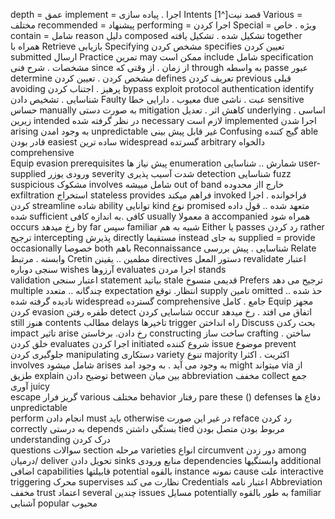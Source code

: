 depth = عمق
implement = اجرا . پیاده سازی
Intents قصد نیت[^1]
Various = مختلف
recommended = پیشنهاد
performing = اجرا کردن
Special = ویژه . خاص
contain = شامل 
reason دلیل
composed  تشکیل شده . تشکیل یافته
together    همراه با 
Retrieve   بازیابی
Specifying  مشخص کردن
specifies   تعیین کردن
submitted  ارسال 
Practice  تمرین
may  ممکن است
include   شامل 
specification  مشخصات  . شرح فنی
since   از زمان .  از وقتی که 
through   به واسطه
passe   عبور
determine   مشخص کردن . تعیین کردن
defines   تعریف کردن
previous  قبلی 
avoiding  پرهیز . اجتناب کردن
bypass
exploit
protocol
authentication
identify   شناسایی . تشخیص دادن
Faulty     معیوب . دارایی خطا
due  عبت . ناشی 
sensitive   حساس
manually  به صورت دستی
mitigation کاهش اثر .   تعدیل
underlying  اساسی . زیرین
intended  در نظر گرفته شده
necessary لازم است
implemented اجرا شدن 
arising به وجود امدن 
unpredictable  غیر قابل پیش بینی
Confusing  گیج کننده 
able قادر بودن 
easiest ساده ترین 
widespread گسرتده 
arbitrary   دالخواه
comprehensive  
Equip
evasion
prerequisites  پیش نیاز ها 
enumeration  شمارش .. شناسایی
user-supplied ورودی یوزر
severity  شدت آسیب پذیری
detection شناسایی
fuzz
suspicious  مشکوک
involves  شامل مییشه
out of band   خارج ااز محدوده
exfiltration استخراج
stateless 
provides فراهم میکند
invoked  فراخوانده . اجرا کردن
streamline  شاده 
ability  توانایی
kind  نوع 
promised  متعهد شده .. قول داده شده
sufficient  کافی .به اندازه کافی
usually  معمولا 
a accompanied   همراه شود
occurs رخ میدهد
by far سپس 
familiar   شبیه به هم
Either یا 
passes رد کردن
rather  ترجیح 
intercepting پذیرش 
directly  مستقیما
instead  به جای
supplied = provide
occasionally خصوصا
both  باهم
Reconnaissance  شناسایی . پیش بررسی
Relate  وابسته . مرتبط
Cretin  مطمين .. یقینن
directives  دستور المعل 
revalidate اعتبار سنجی دوباره
wishes آرزوها 
evaluates  اجرا مردن
stands  
validation  اعتبار سنجی
statement  بیاتید
stale  قدیمی منسوخ
Prefers ترجیح می دهد
multiple   چندگانه .. متعدد
expectation  انتظار.  توقع 
supply   تامین 
omitted حذ شده .. نادیده گرفته شده
widespread  گسترده
comprehensive   جامع . کامل
Equip  مجهز کردن
evasion  طفره رفتن
detect  شناسایی کردن
occur  اتفاق می افتد . رخ میدهد
still  هنوز
contents  مطالب 
delays  تاخیرها 
trigger  راه انداختن
Discuss  بحث رکدن 
impact تاثیر 
arise   رخ دادن. برخاستن
constructing  ساخت ساز 
crafting  ساختن . خلق کردن
evaluates اجرا کردن
initiated  شروع کننده
issue  موضوع 
prevent    جلوگیری کردن
manipulating    دستکاری
variety   تنوع 
majority   اکثریت . اکثرا
involves  شامل میشود
arises   به وجود می آید   . به وجود امد
might   میتواند 
via از طزیق 
explain  توضیح دادن
between  بین   میان 
abbreviation   مخفف
collect   جمع آوری 
juicy  
escape  گریز  فرار 
various مختلف 
behavior   رفتار
pare these   ()
defenses    دفاع ها 
unpredictable   
perform   انجام دادن
must   باید 
otherwise   در غیر این صورت 
reface   رد کردن 
correctly   به درستی 
depends   بستگی داشتن 
tied مربوط بودن     متصل بودن 
understanding  درک کردن  
questions  سوالات 
section  مرحله 
varieties انواع 
circumvent  دور زدن 
among درمیان‌/
deliver   تحویل دادن 
sinks  منابع ورودی
dependencies  وابستگیها 
additional اضافی
capabilities قابیلتها 
potential بالقوه 
instance نمونه 
cause علت 
interactive  
triggering  محرک
supervises    نظارت می کند
Credentials اعتبار نامه
Abbreviation  مخفف
trust   اعتماد
several چندین
issues مسایل 
potentially    به طور بالقوه
familiar آشنایی
popular  محبوب
